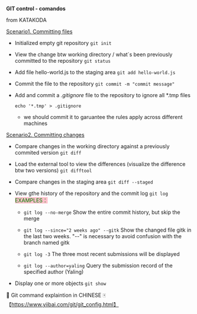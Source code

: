 **GIT control - comandos** 

from KATAKODA

<u>Scenario1. Committing files</u> 

- Initialized empty git repository  ```git init```

- View the change btw working directory / what´s been previously committed to the repository   ```git status```

- Add file hello-world.js to the staging area   ```git add hello-world.js```

-  Commit the file to the repository    ```git commit -m "commit message"```

- Add and commit a *.gitignore* file to the repository to ignore all *.tmp files  

  ```echo '*.tmp' > .gitignore```

  - we should commit it to garuantee the rules apply across different machines



<u>Scenario2. Committing changes</u>

- Compare changes in the working directory against a previously commited version  ```git diff```

- Load the external tool to view the differences (visualize the difference btw two versions) ```git difftool```

- Compare changes in the staging area  ```git diff --staged```

- View gthe history of the repository and the commit log  ```git log``` <span style='color:green;background:pink;'> EXAMPLES：</span>

  - ```git log --no-merge``` Show the entire commit history, but skip the merge

  - ```git log --since="2 weeks ago" --gitk```  Show the changed file gitk in the last two weeks. "--" is necessary to avoid confusion with the branch named gitk

  - ```git log -3``` The three most recent submissions will be displayed

  - ```git log --author=yaling``` Query the submission record of the specified author (Yaling)

- Display one or more objects ```git show```

  





:1st_place_medal: Git command explaintion in CHINESE 🀄️ 【https://www.yiibai.com/git/git_config.html】





